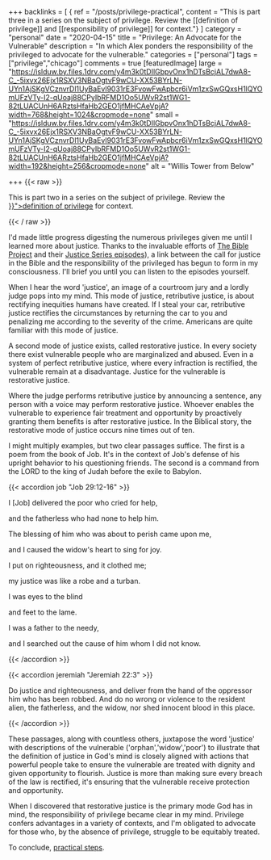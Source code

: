 +++
backlinks = [
{ ref = "/posts/privilege-practical", content = "This is part three in a series on the subject of privilege. Review the [[definition of privilege]] and [[responsibility of privilege]] for context."}
]
category = "personal"
date = "2020-04-15"
title = "Privilege: An Advocate for the Vulnerable"
description = "In which Alex ponders the responsibility of the privileged to advocate for the vulnerable."
categories = ["personal"]
tags = ["privilege","chicago"]
comments = true
[featuredImage]
  large = "https://islduw.by.files.1drv.com/y4m3k0tDIlGbpvOnx1hDTsBcjAL7dwA8-C_-5ixvx26Ejx1RSXV3NBaOgtvF9wCU-XX53BYrLN-UYn1AjSKgVCznvrDl1UyBaEvl9031rE3FvowFwApbcr6iVm1zxSwGQxsH1lQYOmUFzVTy-I2-qUoaj88CPyIbRFMD1Oo5UWvR2st1WG1-82tLUACUnH6ARztsHfaHb2GEO1jfMHCAeVpjA?width=768&height=1024&cropmode=none"
  small = "https://islduw.by.files.1drv.com/y4m3k0tDIlGbpvOnx1hDTsBcjAL7dwA8-C_-5ixvx26Ejx1RSXV3NBaOgtvF9wCU-XX53BYrLN-UYn1AjSKgVCznvrDl1UyBaEvl9031rE3FvowFwApbcr6iVm1zxSwGQxsH1lQYOmUFzVTy-I2-qUoaj88CPyIbRFMD1Oo5UWvR2st1WG1-82tLUACUnH6ARztsHfaHb2GEO1jfMHCAeVpjA?width=192&height=256&cropmode=none"
  alt = "Willis Tower from Below"

+++
{{< raw >}}
<a name="0"></span>
<p class="muted-text">
This is part two in a series on the subject of privilege. Review the <a href = "{{< ref "/posts/privilege-definition.md" >}}">definition of privilege</a> for context.
</p>
{{< / raw >}}

I'd made little progress digesting the numerous privileges given me until I learned more about justice. Thanks to the invaluable efforts of [The Bible Project](https://bibleproject.com/about/) and their [Justice Series episodes](https://bibleproject.com/podcast/series/justice-series/)), a link between the call for justice in the Bible and the responsibility of the privileged has begun to form in my consciousness. I'll brief you until you can listen to the episodes yourself.

When I hear the word 'justice', an image of a courtroom jury and a lordly judge pops into my mind. This mode of justice, retributive justice, is about rectifying inequities humans have created. If I steal your car, retributive justice rectifies the circumstances by returning the car to you and penalizing me according to the severity of the crime. Americans are quite familiar with this mode of justice.

A second mode of justice exists, called restorative justice. In every society there exist vulnerable people who are marginalized and abused. Even in a system of perfect retributive justice, where every infraction is rectified, the vulnerable remain at a disadvantage. Justice for the vulnerable is restorative justice.

Where the judge performs retributive justice by announcing a sentence, any person with a voice may perform restorative justice. Whoever enables the vulnerable to experience fair treatment and opportunity by proactively granting them benefits is after restorative justice. In the Biblical story, the restorative mode of justice occurs nine times out of ten.

I might multiply examples, but two clear passages suffice. The first is a poem from the book of Job. It's in the context of Job's defense of his upright behavior to his questioning friends. The second is a command from the LORD to the king of Judah before the exile to Babylon.

{{< accordion job "Job 29:12-16" >}}

<p>I [Job] delivered the poor who cried for help,</p>
<p>and the fatherless who had none to help him.</p>
<p>The blessing of him who was about to perish came upon me,</p>
<p>and I caused the widow's heart to sing for joy.</p>
<p>I put on righteousness, and it clothed me;</p>
<p>my justice was like a robe and a turban.</p>
<p>I was eyes to the blind</p>
<p>and feet to the lame.</p>
<p>I was a father to the needy,</p>
<p>and I searched out the cause of him whom I did not know.</p>

{{< /accordion >}}

{{< accordion jeremiah "Jeremiah 22:3" >}}

<p>Do justice and righteousness, and deliver from the hand of the oppressor him who has been robbed. And do no wrong or violence to the resident alien, the fatherless, and the widow, nor shed innocent blood in this place.</p>

{{< /accordion >}}

These passages, along with countless others, juxtapose the word 'justice' with descriptions of the vulnerable ('orphan','widow','poor') to illustrate that the definition of justice in God's mind is closely aligned with actions that powerful people take to ensure the vulnerable are treated with dignity and given opportunity to flourish. Justice is more than making sure every breach of the law is rectified, it's ensuring that the vulnerable receive protection and opportunity.

When I discovered that restorative justice is the primary mode God has in mind, the responsibility of privilege became clear in my mind. Privilege confers advantages in a variety of contexts, and I'm obligated to advocate for those who, by the absence of privilege, struggle to be equitably treated.

To conclude, [practical steps](/posts/privilege-practical).
